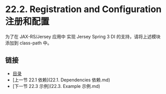 22.2. Registration and Configuration 注册和配置
========================

 为了在 JAX-RS/Jersey 应用中 实现 Jersey Spring 3 DI 的支持，请将上述模块添加到 class-path 中。

## 链接
* [目录](../目录.md)
* [上一节 22.1 依赖](22.1. Dependencies 依赖.md)
* [下一节 22.3 示例](22.3. Example 示例.md)